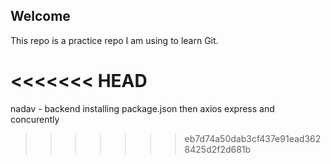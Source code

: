 Welcome
-------------------------------
This repo is a practice repo I am using to learn Git.

<<<<<<< HEAD
=======
nadav - backend installing package.json then axios express and concurently
>>>>>>> eb7d74a50dab3cf437e91ead3628425d2f2d681b